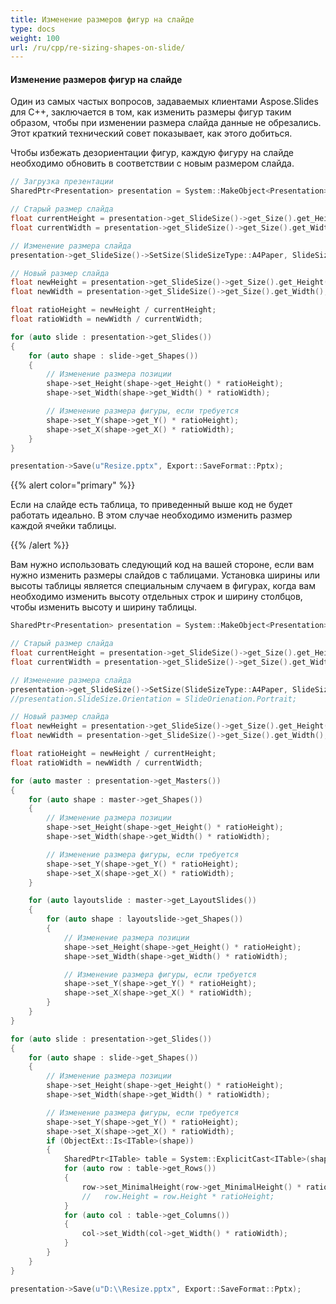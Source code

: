 ```yaml
---
title: Изменение размеров фигур на слайде
type: docs
weight: 100
url: /ru/cpp/re-sizing-shapes-on-slide/
---
```


#### **Изменение размеров фигур на слайде**
Один из самых частых вопросов, задаваемых клиентами Aspose.Slides для C++, заключается в том, как изменить размеры фигур таким образом, чтобы при изменении размера слайда данные не обрезались. Этот краткий технический совет показывает, как этого добиться.

Чтобы избежать дезориентации фигур, каждую фигуру на слайде необходимо обновить в соответствии с новым размером слайда.

``` cpp
// Загрузка презентации
SharedPtr<Presentation> presentation = System::MakeObject<Presentation>(u"D:\\TestResize.ppt");

// Старый размер слайда
float currentHeight = presentation->get_SlideSize()->get_Size().get_Height();
float currentWidth = presentation->get_SlideSize()->get_Size().get_Width();

// Изменение размера слайда
presentation->get_SlideSize()->SetSize(SlideSizeType::A4Paper, SlideSizeScaleType::DoNotScale);

// Новый размер слайда
float newHeight = presentation->get_SlideSize()->get_Size().get_Height();
float newWidth = presentation->get_SlideSize()->get_Size().get_Width();

float ratioHeight = newHeight / currentHeight;
float ratioWidth = newWidth / currentWidth;

for (auto slide : presentation->get_Slides())
{
    for (auto shape : slide->get_Shapes())
    {
        // Изменение размера позиции
        shape->set_Height(shape->get_Height() * ratioHeight);
        shape->set_Width(shape->get_Width() * ratioWidth);

        // Изменение размера фигуры, если требуется 
        shape->set_Y(shape->get_Y() * ratioHeight);
        shape->set_X(shape->get_X() * ratioWidth);
    }
}

presentation->Save(u"Resize.pptx", Export::SaveFormat::Pptx);
```

{{% alert color="primary" %}} 

Если на слайде есть таблица, то приведенный выше код не будет работать идеально. В этом случае необходимо изменить размер каждой ячейки таблицы.

{{% /alert %}} 

Вам нужно использовать следующий код на вашей стороне, если вам нужно изменить размеры слайдов с таблицами. Установка ширины или высоты таблицы является специальным случаем в фигурах, когда вам необходимо изменить высоту отдельных строк и ширину столбцов, чтобы изменить высоту и ширину таблицы.

``` cpp
SharedPtr<Presentation> presentation = System::MakeObject<Presentation>(u"D:\\Test.pptx");

// Старый размер слайда
float currentHeight = presentation->get_SlideSize()->get_Size().get_Height();
float currentWidth = presentation->get_SlideSize()->get_Size().get_Width();

// Изменение размера слайда
presentation->get_SlideSize()->SetSize(SlideSizeType::A4Paper, SlideSizeScaleType::DoNotScale);
//presentation.SlideSize.Orientation = SlideOrienation.Portrait;

// Новый размер слайда
float newHeight = presentation->get_SlideSize()->get_Size().get_Height();
float newWidth = presentation->get_SlideSize()->get_Size().get_Width();

float ratioHeight = newHeight / currentHeight;
float ratioWidth = newWidth / currentWidth;

for (auto master : presentation->get_Masters())
{
    for (auto shape : master->get_Shapes())
    {
        // Изменение размера позиции
        shape->set_Height(shape->get_Height() * ratioHeight);
        shape->set_Width(shape->get_Width() * ratioWidth);

        // Изменение размера фигуры, если требуется 
        shape->set_Y(shape->get_Y() * ratioHeight);
        shape->set_X(shape->get_X() * ratioWidth);
    }

    for (auto layoutslide : master->get_LayoutSlides())
    {
        for (auto shape : layoutslide->get_Shapes())
        {
            // Изменение размера позиции
            shape->set_Height(shape->get_Height() * ratioHeight);
            shape->set_Width(shape->get_Width() * ratioWidth);

            // Изменение размера фигуры, если требуется 
            shape->set_Y(shape->get_Y() * ratioHeight);
            shape->set_X(shape->get_X() * ratioWidth);
        }
    }
}

for (auto slide : presentation->get_Slides())
{
    for (auto shape : slide->get_Shapes())
    {
        // Изменение размера позиции
        shape->set_Height(shape->get_Height() * ratioHeight);
        shape->set_Width(shape->get_Width() * ratioWidth);

        // Изменение размера фигуры, если требуется 
        shape->set_Y(shape->get_Y() * ratioHeight);
        shape->set_X(shape->get_X() * ratioWidth);
        if (ObjectExt::Is<ITable>(shape))
        {
            SharedPtr<ITable> table = System::ExplicitCast<ITable>(shape);
            for (auto row : table->get_Rows())
            {
                row->set_MinimalHeight(row->get_MinimalHeight() * ratioHeight);
                //   row.Height = row.Height * ratioHeight;
            }
            for (auto col : table->get_Columns())
            {
                col->set_Width(col->get_Width() * ratioWidth);
            }
        }
    }
}

presentation->Save(u"D:\\Resize.pptx", Export::SaveFormat::Pptx);
```
